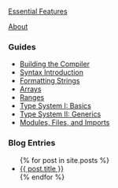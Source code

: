 <a href="{{ site.baseurl }}/essential_features.html">Essential Features</a>

<a href="{{ site.baseurl }}/about.html">About</a>

### Guides

* <a href="{{ site.baseurl }}/build_howto.html">Building the Compiler</a>
* <a href="{{ site.baseurl }}/syntax_intro.html">Syntax Introduction</a>
* <a href="{{ site.baseurl }}/formatting_strings.html">Formatting Strings</a>
* <a href="{{ site.baseurl }}/arrays.html">Arrays</a>
* <a href="{{ site.baseurl }}/ranges.html">Ranges</a>
* <a href="{{ site.baseurl }}/type_system_basics.html">Type System I: Basics</a>
* <a href="{{ site.baseurl }}/type_system_generics.html">Type System II: Generics</a>
* <a href="{{ site.baseurl }}/modules.html">Modules, Files, and Imports</a>

### Blog Entries

<ul>
  {% for post in site.posts %}
    <li>
      <a href="{{ site.baseurl }}{{ post.url }}">{{ post.title }}</a> <!--{{ post.date | date: "%y-%m-%d" }}-->
    </li>
  {% endfor %}
</ul>
